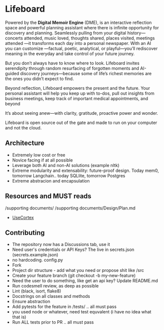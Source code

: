 # Lifeboard

Powered by the **Digital Memoir Engine** (DME), is an interactive reflection space and powerful planning assistant where there is infinite opportunity for discovery and planning. Seamlessly pulling from your digital history—concerts attended, music loved, thoughts shared, places visited, meetings attended —it transforms each day into a personal newspaper. With an AI you can customize —factual, poetic, analytical, or playful—you’ll rediscover meaning in the everyday and take control of your future journey.
  
But you don’t always have to know where to look. Lifeboard invites serendipity through random resurfacing of forgotten moments and AI-guided discovery journeys—because some of life’s richest memories are the ones you didn’t expect to find.  

Beyond reflection, Lifeboard empowers the present and the future.  Your personal assistant will help you keep up with to-dos, pull out insights from business meetings, keep track of important medical appointments, and beyond
  
It’s about seeing anew—with clarity, gratitude, proactive power and wonder.

Lifeboard is open source out of the gate and made to run on your computer and not the cloud. 

## Architecture
- Extremely low cost or free
- Novice facing if at all possible
- Leverage both AI and non-AI solutions (example nltk)
- Extreme modularity and extensability: future-proof design.  Today mem0, tomorrow Langchain.. today SQLlite, tomorrow Postgres
- Extreme abstracion and encapsulation

## Resources and MUST reads
/supporting documents/
/supporting documents/Design/Plan.md
- [UseCortex](https://usecortex.ai/)

## Contributing
- The repository now has a Discussions tab, use it
- Need user's credentials or API Keys?  The live in secrets.json (secrets.example.json)
- no hardcoding.  config.py
- Fork
- Project dir structure - add what you need or propose shit like /src
- Create your feature branch (git checkout -b my-new-feature)
- Need the user to do something, like get an api key?  Update README.md
- Run codesmell review, as deep as possible
- Lint (black, isort, flake8)
- Docstrings on all classes and methods
- Ensure abstraction
- Add pytests for the feature in /tests/ .. all must pass
- you used node or whatever, need test equvalent (i have no idea what that is)
- Run ALL tests prior to PR ..  all must pass